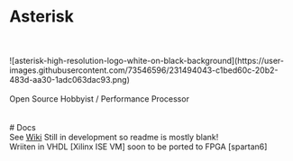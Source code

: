 # Asterisk
<br>
<br>
![asterisk-high-resolution-logo-white-on-black-background](https://user-images.githubusercontent.com/73546596/231494043-c1bed60c-20b2-483d-aa30-1adc063dac93.png)
<br>
<br>
Open Source Hobbyist / Performance Processor
<br>
<br>
<br>
# Docs
<br>
See <a href="github.com/trrsrobotics/Asterisk/wiki">Wiki</a>
Still in development so readme is mostly blank!
<br>
Wriiten in VHDL [Xilinx ISE VM] soon to be ported to FPGA [spartan6]
